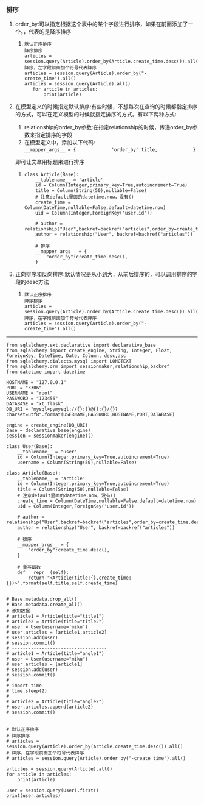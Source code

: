 ### 排序

1. order\_by:可以指定根据这个表中的某个字段进行排序，如果在前面添加了一个。，代表的是降序排序

   1. ```
      默认正序排序
      降序排序
      articles = session.query(Article).order_by(Article.create_time.desc()).all()
      降序，在字段前面加个符号代表降序
      articles = session.query(Article).order_by("-create_time").all()
      articles = session.query(Article).all()
         for article in articles:
             print(article)
      ```

2. 在模型定义的时候指定默认排序:有些时候，不想每次在查询的时候都指定排序的方式，可以在定义模型的时候就指定排序的方式。有以下两种方式:  
   1. relationship的order\_by参数:在指定relationship的时候，传递order\_by参数来指定排序的字段  
   2. 在模型定义中，添加以下代码:  
    `__mapper_args__ = {            
          'order_by':title,            
      }`

   即可让文章用标题来进行排序

   1. ```
      class Article(Base):
          __tablename__ = 'article'
          id = Column(Integer,primary_key=True,autoincrement=True)
          title = Column(String(50),nullable=False)
          # 注意default里面的datetime.now，没有()
          create_time = Column(DateTime,nullable=False,default=datetime.now)
          uid = Column(Integer,ForeignKey('user.id'))

          # author = relationship("User",backref=backref("articles",order_by=create_time.desc()))
          author = relationship("User", backref=backref("articles"))

          # 排序
          __mapper_args__ = {
              "order_by":create_time.desc(),
          }
      ```

3. 正向排序和反向排序:默认情况是从小到大，从前后排序的，可以调用排序的字段的desc方法

   1. ```
      默认正序排序
      降序排序
      articles = session.query(Article).order_by(Article.create_time.desc()).all()
      降序，在字段前面加个符号代表降序
      articles = session.query(Article).order_by("-create_time").all()
      ```

---

```
from sqlalchemy.ext.declarative import declarative_base
from sqlalchemy import create_engine, String, Integer, Float, ForeignKey, DateTime, Date, Column, desc,asc
from sqlalchemy.dialects.mysql import LONGTEXT
from sqlalchemy.orm import sessionmaker,relationship,backref
from datetime import datetime

HOSTNAME = "127.0.0.1"
PORT = "3306"
USERNAME = "root"
PASSWORD = "123456"
DATABASE = "xt_flask"
DB_URI = "mysql+pymysql://{}:{}@{}:{}/{}?charset=utf8".format(USERNAME,PASSWORD,HOSTNAME,PORT,DATABASE)

engine = create_engine(DB_URI)
Base = declarative_base(engine)
session = sessionmaker(engine)()

class User(Base):
    __tablename__ = "user"
    id = Column(Integer,primary_key=True,autoincrement=True)
    username = Column(String(50),nullable=False)

class Article(Base):
    __tablename__ = 'article'
    id = Column(Integer,primary_key=True,autoincrement=True)
    title = Column(String(50),nullable=False)
    # 注意default里面的datetime.now，没有()
    create_time = Column(DateTime,nullable=False,default=datetime.now)
    uid = Column(Integer,ForeignKey('user.id'))

    # author = relationship("User",backref=backref("articles",order_by=create_time.desc()))
    author = relationship("User", backref=backref("articles"))

    # 排序
    __mapper_args__ = {
        "order_by":create_time.desc(),
    }

    # 重写函数
    def __repr__(self):
        return "<Article(title:{},create_time:{})>".format(self.title,self.create_time)


# Base.metadata.drop_all()
# Base.metadata.create_all()
# 添加数据
# article1 = Article(title="title1")
# article2 = Article(title="title2")
# user = User(username='miku')
# user.articles = [article1,article2]
# session.add(user)
# session.commit()
# -----------------------------------
# article1 = Article(title="angle1")
# user = User(username="miku")
# user.articles = [article1]
# session.add(user)
# session.commit()
#
# import time
# time.sleep(2)
#
# article2 = Article(title="angle2")
# user.articles.append(article2)
# session.commit()


# 默认正序排序
# 降序排序
# articles = session.query(Article).order_by(Article.create_time.desc()).all()
# 降序，在字段前面加个符号代表降序
# articles = session.query(Article).order_by("-create_time").all()

articles = session.query(Article).all()
for article in articles:
    print(article)

user = session.query(User).first()
print(user.articles)
```



